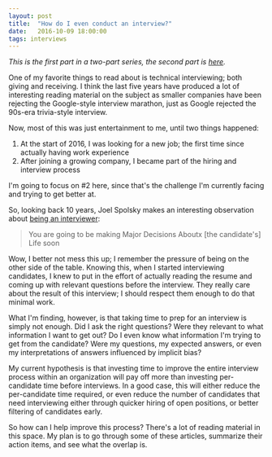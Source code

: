 ```yaml
---
layout: post
title:  "How do I even conduct an interview?"
date:   2016-10-09 18:00:00
tags: interviews
---
```


_This is the first part in a two-part series, the second part is [here](/post/interview-reading-material)._

One of my favorite things to read about is technical interviewing; both giving and receiving.  I think the last five years have produced a lot of interesting reading material on the subject as smaller companies have been rejecting the Google-style interview marathon, just as Google rejected the 90s-era trivia-style interview.

Now, most of this was just entertainment to me, until two things happened:

1. At the start of 2016, I was looking for a new job; the first time since actually having work experience
2. After joining a growing company, I became part of the hiring and interview process

I'm going to focus on #2 here, since that's the challenge I'm currently facing and trying to get better at.

So, looking back 10 years, Joel Spolsky makes an interesting observation about [being an interviewer](http://www.joelonsoftware.com/articles/GuerrillaInterviewing3.html):
> You are going to be making Major Decisions Aboutx [the candidate's] Life soon

Wow, I better not mess this up; I remember the pressure of being on the other side of the table.  Knowing this, when I started interviewing candidates, I knew to put in the effort of actually reading the resume and coming up with relevant questions before the interview.  They really care about the result of this interview; I should respect them enough to do that minimal work.

What I'm finding, however, is that taking time to prep for an interview is simply not enough.  Did I ask the right questions?  Were they relevant to what information I want to get out?  Do I even know what information I'm trying to get from the candidate?  Were my questions, my expected answers, or even my interpretations of answers influenced by implicit bias?

My current hypothesis is that investing time to improve the entire interview process within an organization will pay off more than investing per-candidate time before interviews.  In a good case, this will either reduce the per-candidate time required, or even reduce the number of candidates that need interviewing either through quicker hiring of open positions, or better filtering of candidates early.

So how can I help improve this process?  There's a lot of reading material in this space.  My plan is to go through some of these articles, summarize their action items, and see what the overlap is.
